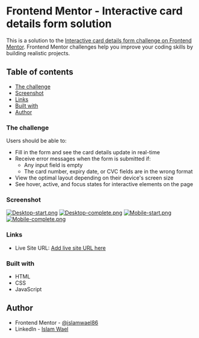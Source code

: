 # Frontend Mentor - Interactive card details form solution

This is a solution to the [Interactive card details form challenge on Frontend Mentor](https://www.frontendmentor.io/challenges/interactive-card-details-form-XpS8cKZDWw). Frontend Mentor challenges help you improve your coding skills by building realistic projects. 

## Table of contents

  - [The challenge](#the-challenge)
  - [Screenshot](#screenshot)
  - [Links](#links)
  - [Built with](#built-with)
  - [Author](#author)

### The challenge

Users should be able to:

- Fill in the form and see the card details update in real-time
- Receive error messages when the form is submitted if:
  - Any input field is empty
  - The card number, expiry date, or CVC fields are in the wrong format
- View the optimal layout depending on their device's screen size
- See hover, active, and focus states for interactive elements on the page

### Screenshot

[![Desktop-start.png](https://i.postimg.cc/7YnDnLKV/Desktop-start.png)](https://postimg.cc/4myrJXk7)
[![Desktop-complete.png](https://i.postimg.cc/nrVT80tM/Desktop-complete.png)](https://postimg.cc/xJ7LMG8S)
[![Mobile-start.png](https://i.postimg.cc/5yjvqGV5/Mobile-start.png)](https://postimg.cc/q6Vzp1gg)
[![Mobile-complete.png](https://i.postimg.cc/tR1N6ZCK/Mobile-complete.png)](https://postimg.cc/rzk4Xp4j)

### Links

- Live Site URL: [Add live site URL here](https://islamwael86.github.io/Interactive-card-details-form/)

### Built with

- HTML
- CSS
- JavaScript

## Author

- Frontend Mentor - [@islamwael86](https://www.frontendmentor.io/profile/islamwael86)
- LinkedIn - [Islam Wael](https://www.linkedin.com/in/islam-wael-808b50252/)
